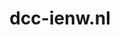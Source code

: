 ---
layout: post
title:  "dcc-ienw.nl"
internal_url:  "/dutchgov/dcc-ienw.nl.html"
subdomains_count: 5
all_subdomains_count: 12
urls_count: 4
ssl_rank: 100
http_rank: 70
url_link: /data/dcc-ienw.nl/urls.txt
all_subdomains_link: /data/dcc-ienw.nl/all_subdomains.txt
subdomains_link: /data/dcc-ienw.nl/subdomains.txt
categories: dutchgov
---